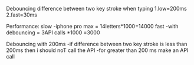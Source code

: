 Debouncing
difference between two key stroke when typing
1.low=200ms
2.fast=30ms

Performance:
slow
-iphone pro max = 14letters*1000=14000
fast
-with debouncing = 3API calls *1000 =3000

Debouncing with 200ms
-if difference between two key stroke is less than 200ms then i should noT call the API
-for greater than 200 ms make an API call
